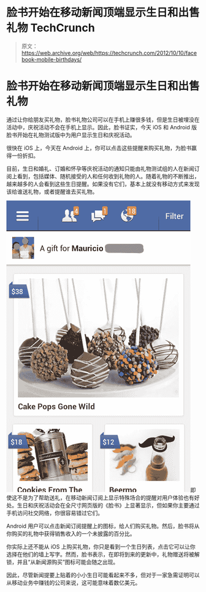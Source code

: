 # 脸书开始在移动新闻顶端显示生日和出售礼物 TechCrunch

> 原文：<https://web.archive.org/web/https://techcrunch.com/2012/10/10/facebook-mobile-birthdays/>

# 脸书开始在移动新闻顶端显示生日和出售礼物

通过让你给朋友买礼物，脸书礼物公司可以在手机上赚很多钱，但是生日被埋没在活动中，庆祝活动不会在手机上显示。因此，脸书证实，今天 iOS 和 Android 版脸书开始在礼物测试版中为用户显示生日和庆祝活动。

很快在 iOS 上，今天在 Android 上，你可以点击这些提醒来购买礼物，为脸书赢得一份折扣。

目前，生日和婚礼、订婚和怀孕等庆祝活动的通知只能由礼物测试组的人在新闻订阅上看到，包括媒体、随机接受的人和任何收到礼物的人。随着礼物的不断推出，越来越多的人会看到这些生日提醒。如果没有它们，基本上就没有移动方式来发现该给谁送礼物，或者提醒谁去买礼物。

![](img/cde1fd67a942284b8298902d939973f0.png "Android Buy Gifts Done")即使这不是为了帮助送礼，在移动新闻订阅上显示特殊场合的提醒对用户体验也有好处。生日和庆祝活动会在全尺寸网页版的《脸书》上显著显示，但如果你主要通过手机访问社交网络，你很容易错过它们。

Android 用户可以点击新闻订阅提醒上的图标，给人们购买礼物。然后，脸书将从你购买的礼物中获得销售收入的一个未披露的百分比。

你实际上还不能从 iOS 上购买礼物，你只是看到一个生日列表，点击它可以让你选择在他们的墙上写字。然而，脸书表示，在即将到来的更新中，礼物赠送将被解锁，并且“从新闻源购买”图标可能会随之出现。

因此，尽管新闻提要上贴着的小小生日可能看起来不多，但对于一家急需证明可以从移动业务中赚钱的公司来说，这可能意味着数亿美元。